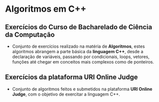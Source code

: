 # Algoritmos em C++
## Exercícios do Curso de Bacharelado de Ciência da Computação
* Conjunto de exercícios realizado na matéria de **Algoritmos**, estes algoritmos abrangem a parte básica da **linguagem C++**, desde a declaração de variáveis, passando por condicionais, loops, vetores, funções até chegar em conceitos mais complexos como de ponteiros.
## Exercícios da plataforma URI Online Judge
* Conjunto de algoritmos feitos e submetidos na plataforma **URI Online Judge**, com o objetivo de exercitar a linguagem C++.
